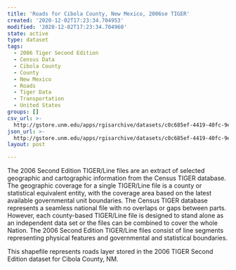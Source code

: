 ```yaml
---
title: 'Roads for Cibola County, New Mexico, 2006se TIGER'
created: '2020-12-02T17:23:34.704953'
modified: '2020-12-02T17:23:34.704960'
state: active
type: dataset
tags:
  - 2006 Tiger Second Edition
  - Census Data
  - Cibola County
  - County
  - New Mexico
  - Roads
  - Tiger Data
  - Transportation
  - United States
groups: []
csv_url: >-
  http://gstore.unm.edu/apps/rgisarchive/datasets/c0c685ef-4419-40fc-9e93-f288907b607b/tgr2006se_cibo_lka.derived.csv
json_url: >-
  http://gstore.unm.edu/apps/rgisarchive/datasets/c0c685ef-4419-40fc-9e93-f288907b607b/tgr2006se_cibo_lka.derived.json
layout: post

---
```

The 2006 Second Edition TIGER/Line files are an extract of selected geographic and cartographic information from the Census TIGER database.  The geographic coverage for a single TIGER/Line file is a county or statistical equivalent entity, with the coverage area based on the latest available governmental unit boundaries. The Census TIGER database represents a seamless national file with no overlaps or gaps between parts.  However, each county-based TIGER/Line file is designed to stand alone as an independent data set or the files can be combined to cover the whole Nation.  The 2006 Second Edition  TIGER/Line files consist of line segments representing physical features and governmental and statistical boundaries.  

This shapefile represents roads layer stored in the 2006 TIGER Second Edition dataset for Cibola County, NM.
